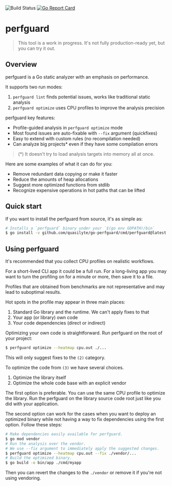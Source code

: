 ![Build Status](https://github.com/quasilyte/go-perfguard/workflows/Go/badge.svg)
[![Go Report Card](https://goreportcard.com/badge/github.com/quasilyte/go-perfguard)](https://goreportcard.com/report/github.com/quasilyte/go-perfguard)

# perfguard

> This tool is a work in progress.
> It's not fully production-ready yet, but you can try it out.

## Overview

perfguard is a Go static analyzer with an emphasis on performance.

It supports two run modes:

1. `perfguard lint` finds potential issues, works like traditional static analysis
2. `perfguard optimize` uses CPU profiles to improve the analysis precision

perfguard key features:

* Profile-guided analysis in `perfguard optimize` mode
* Most found issues are auto-fixable with `--fix` argument (quickfixes)
* Easy to extend with custom rules (no recompilation needed)
* Can analyze big projects* even if they have some compilation errors

> (*) It doesn't try to load analysis targets into memory all at once.

Here are some examples of what it can do for you:

* Remove redundant data copying or make it faster
* Reduce the amounts of heap allocations
* Suggest more optimized functions from stdlib
* Recognize expensive operations in hot paths that can be lifted

## Quick start

If you want to install the perfguard from source, it's as simple as:

```bash
# Installs a `perfguard` binary under your `$(go env GOPATH)/bin`
$ go install -v github.com/quasilyte/go-perfguard/cmd/perfguard@latest
```

## Using perfguard

It's recommended that you collect CPU profiles on realistic workflows.

For a short-lived CLI app it could be a full run. For a long-living app you may want to turn the profiling on for a minute or more, then save it to a file.

Profiles that are obtained from benchmarks are not representative and may lead to suboptimal results.

Hot spots in the profile may appear in three main places:

1. Standard Go library and the runtime. We can't apply fixes to that
2. Your app (or library) own code
3. Your code dependencies (direct or indirect)

Optimizing your own code is straightforward. Run perfguard on the root of your project:

```bash
$ perfguard optimize --heatmap cpu.out ./...
```

This will only suggest fixes to the `(2)` category.

To optimize the code from `(3)` we have several choices.

1. Optimize the library itself
2. Optimize the whole code base with an explicit vendor

The first option is preferable. You can use the same CPU profile to optimize the library. Run the perfguard on the library source code root just like you did with your application.

The second option can work for the cases when you want to deploy an optimized binary while not having a way to fix dependencies using the first option. Follow these steps:

```bash
# Make dependencies easily available for perfguard.
$ go mod vendor
# Run the analysis over the vendor.
# We use --fix argument to immediately apply the suggested changes.
$ perfguard optimize --heatmap cpu.out --fix ./vendor/...
# Build the optimized binary.
$ go build -o bin/app ./cmd/myapp
```

Then you can revert the changes to the `./vendor` or remove it if you're not using vendoring.
